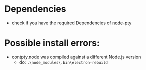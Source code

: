 # Dependencies
* check if you have the required Dependencies of [node-pty](https://www.npmjs.com/package/node-pty)

# Possible install errors:
* contpty.node was compiled against a different Node.js version
  * do: `.\node_modules\.bin\electron-rebuild`